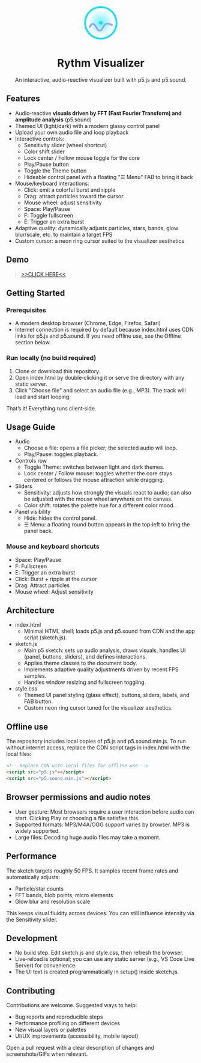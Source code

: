 <div align="center">

<p>
  <img src="logo.svg" alt="Rythm Visualizer logo" width="96" height="96">
</p>

<h1>Rythm Visualizer</h1>

<p>An interactive, audio‑reactive visualizer built with p5.js and p5.sound.</p>

</div>


## Features
- Audio‑reactive **visuals driven by FFT (Fast Fourier Transform) and amplitude analysis** (p5.sound)
- Themed UI (light/dark) with a modern glassy control panel
- Upload your own audio file and loop playback
- Interactive controls:
  - Sensitivity slider (wheel shortcut)
  - Color shift slider
  - Lock center / Follow mouse toggle for the core
  - Play/Pause button
  - Toggle the Theme button
  - Hideable control panel with a floating "☰ Menu" FAB to bring it back
- Mouse/keyboard interactions:
  - Click: emit a colorful burst and ripple
  - Drag: attract particles toward the cursor
  - Mouse wheel: adjust sensitivity
  - Space: Play/Pause
  - F: Toggle fullscreen
  - E: Trigger an extra burst
- Adaptive quality: dynamically adjusts particles, stars, bands, glow blur/scale, etc. to maintain a target FPS
- Custom cursor: a neon ring cursor suited to the visualizer aesthetics


## Demo
> <a href="https://abdelachbani.github.io/Rythm-Visualizer/" target="_blank" rel="noopener noreferrer">>>CLICK HERE<<</a>


## Getting Started

### Prerequisites
- A modern desktop browser (Chrome, Edge, Firefox, Safari)
- Internet connection is required by default because index.html uses CDN links for p5.js and p5.sound. If you need offline use, see the Offline section below.

### Run locally (no build required)
1. Clone or download this repository.
2. Open index.html by double‑clicking it or serve the directory with any static server.
3. Click "Choose file" and select an audio file (e.g., MP3). The track will load and start looping.

That’s it! Everything runs client‑side.


## Usage Guide

- Audio
  - Choose a file: opens a file picker; the selected audio will loop.
  - Play/Pause: toggles playback.
- Controls row
  - Toggle Theme: switches between light and dark themes.
  - Lock center / Follow mouse: toggles whether the core stays centered or follows the mouse attraction while dragging.
- Sliders
  - Sensitivity: adjusts how strongly the visuals react to audio; can also be adjusted with the mouse wheel anywhere on the canvas.
  - Color shift: rotates the palette hue for a different color mood.
- Panel visibility
  - Hide: hides the control panel.
  - ☰ Menu: a floating round button appears in the top‑left to bring the panel back.

### Mouse and keyboard shortcuts
- Space: Play/Pause
- F: Fullscreen
- E: Trigger an extra burst
- Click: Burst + ripple at the cursor
- Drag: Attract particles
- Mouse wheel: Adjust sensitivity


## Architecture
- index.html
  - Minimal HTML shell; loads p5.js and p5.sound from CDN and the app script (sketch.js).
- sketch.js
  - Main p5 sketch: sets up audio analysis, draws visuals, handles UI (panel, buttons, sliders), and defines interactions.
  - Applies theme classes to the document body.
  - Implements adaptive quality adjustments driven by recent FPS samples.
  - Handles window resizing and fullscreen toggling.
- style.css
  - Themed UI panel styling (glass effect), buttons, sliders, labels, and FAB button.
  - Custom neon ring cursor tuned for the visualizer aesthetics.


## Offline use
The repository includes local copies of p5.js and p5.sound.min.js. To run without internet access, replace the CDN script tags in index.html with the local files:

```html
<!-- Replace CDN with local files for offline use -->
<script src="p5.js"></script>
<script src="p5.sound.min.js"></script>
```


## Browser permissions and audio notes
- User gesture: Most browsers require a user interaction before audio can start. Clicking Play or choosing a file satisfies this.
- Supported formats: MP3/M4A/OGG support varies by browser. MP3 is widely supported.
- Large files: Decoding huge audio files may take a moment.


## Performance
The sketch targets roughly 50 FPS. It samples recent frame rates and automatically adjusts:
- Particle/star counts
- FFT bands, blob points, micro elements
- Glow blur and resolution scale

This keeps visual fluidity across devices. You can still influence intensity via the Sensitivity slider.


## Development
- No build step. Edit sketch.js and style.css, then refresh the browser.
- Live‑reload is optional; you can use any static server (e.g., VS Code Live Server) for convenience.
- The UI text is created programmatically in setup() inside sketch.js.


## Contributing
Contributions are welcome. Suggested ways to help:
- Bug reports and reproducible steps
- Performance profiling on different devices
- New visual layers or palettes
- UI/UX improvements (accessibility, mobile layout)

Open a pull request with a clear description of changes and screenshots/GIFs when relevant.